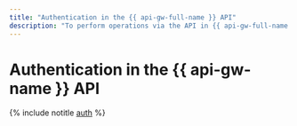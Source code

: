 ```yaml
---
title: "Authentication in the {{ api-gw-full-name }} API"
description: "To perform operations via the API in {{ api-gw-full-name }}, an IP gateway management server, get an IAM token for your account."
---
```


# Authentication in the {{ api-gw-name }} API

{% include notitle [auth](../../../_includes/authentication.md) %}
